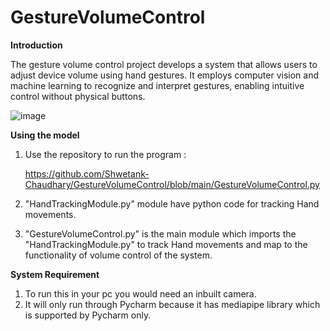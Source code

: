 # GestureVolumeControl
**Introduction** 

The gesture volume control project develops a system that allows users to adjust device volume using hand gestures. It employs computer vision and machine learning to recognize and interpret gestures, enabling intuitive control without physical buttons.

![image](https://github.com/Shwetank-Chaudhary/GestureVolumeControl/assets/84504016/7849bb2a-2a8c-42bd-a171-3d16a26467b0)

**Using the model**

1. Use the repository to run the program :

   https://github.com/Shwetank-Chaudhary/GestureVolumeControl/blob/main/GestureVolumeControl.py
3. "HandTrackingModule.py" module have python code for tracking Hand movements.
4. "GestureVolumeControl.py" is the main module which imports the "HandTrackingModule.py" to track Hand movements and map to the functionality of volume control of the system.

**System Requirement**
1. To run this in your pc you would need an inbuilt camera.
2. It will only run through Pycharm because it has mediapipe library which is supported by Pycharm only.
